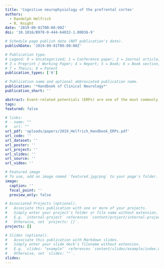```yaml
---
title: 'Cognitive neurophysiology of the prefrontal cortex'
authors:
  - Randolph Helfrich
  - R. Knight
date: '2019-09-01T00:00:00Z'
doi: '10.1016/B978-0-444-64032-1.00036-9'

# Schedule page publish date (NOT publication's date).
publishDate: '2019-09-01T00:00:00Z'

# Publication type.
# Legend: 0 = Uncategorized; 1 = Conference paper; 2 = Journal article;
# 3 = Preprint / Working Paper; 4 = Report; 5 = Book; 6 = Book section;
# 7 = Thesis; 8 = Patent
publication_types: ['6']

# Publication name and optional abbreviated publication name.
publication: '*Handbook of Clinical Neurology*'
publication_short: ''

abstract: Event-related potentials (ERPs) are one of the most commonly used tools to assess cognitive processing with a high temporal resolution. We provide an updated view of the cortical origins of evoked responses and discuss potential mechanisms contributing to ERP generation. In particular, we focus on the relationship between evoked and ongoing oscillatory activity and discuss the differences between ERPs and cortical activation as indexed by high-frequency activity in human intracranial electroencephalography (EEG).We highlight several possibilities for how ERPs can precisely index human perception and behavior in nontraditional approaches, such as neuronal entrainment through steady-state evoked potentials, multivariate decoding, and cross-frequency correlations. We argue that analyses of time-locked responses are beneficial to assess nonlinear and nonsinusoidal neuronal activity on a fine-grained temporal scale, since analyses in the time domain are less susceptible to artifacts than spectral decomposition techniques. Taken together, the current review provides a state-of-the-art overview of ERPs and their application in cognitive and clinical neurophysiology.
tags:
featured: false

# links:
# - name: ""
#   url: ""
url_pdf: 'uploads/papers/2019_Helfrich_Handbook_ERPs.pdf'
url_code: ''
url_dataset: ''
url_poster: ''
url_project: ''
url_slides: ''
url_source: ''
url_video: ''

# Featured image
# To use, add an image named `featured.jpg/png` to your page's folder.
image:
  caption: ''
  focal_point: ''
  preview_only: false

# Associated Projects (optional).
#   Associate this publication with one or more of your projects.
#   Simply enter your project's folder or file name without extension.
#   E.g. `internal-project` references `content/project/internal-project/index.md`.
#   Otherwise, set `projects: []`.
projects: []

# Slides (optional).
#   Associate this publication with Markdown slides.
#   Simply enter your slide deck's filename without extension.
#   E.g. `slides: "example"` references `content/slides/example/index.md`.
#   Otherwise, set `slides: ""`.
slides:
---
```

